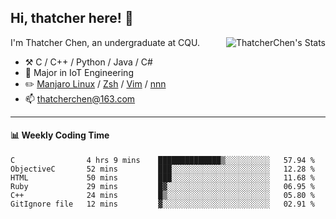 ## Hi, thatcher here! :wave:

<img align="right" src="https://github-readme-stats.vercel.app/api?username=thatcherchen&title_color=333&text_color=777" alt="ThatcherChen's Stats" >

I'm Thatcher Chen, an undergraduate at CQU.

- :hammer_and_pick:  C / C++ / Python / Java / C# 
- :seedling:  Major in IoT Engineering
- :pencil2: [Manjaro Linux](https://github.com/manjaro) / [Zsh](https://github.com/zsh-users/zsh) / [Vim](https://github.com/vim/vim) / [nnn](https://github.com/jarun/nnn)
- :mailbox: thatcherchen@163.com

---

#### :bar_chart: Weekly Coding Time

<!--START_SECTION:waka-->

```text
C                4 hrs 9 mins    ██████████████▒░░░░░░░░░░   57.94 %
ObjectiveC       52 mins         ███░░░░░░░░░░░░░░░░░░░░░░   12.28 %
HTML             50 mins         ███░░░░░░░░░░░░░░░░░░░░░░   11.68 %
Ruby             29 mins         █▓░░░░░░░░░░░░░░░░░░░░░░░   06.95 %
C++              24 mins         █▒░░░░░░░░░░░░░░░░░░░░░░░   05.80 %
GitIgnore file   12 mins         ▓░░░░░░░░░░░░░░░░░░░░░░░░   02.91 %
```

<!--END_SECTION:waka-->
